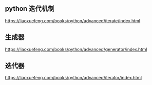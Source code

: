 ## python 迭代机制

https://liaoxuefeng.com/books/python/advanced/iterate/index.html

## 生成器

https://liaoxuefeng.com/books/python/advanced/generator/index.html

## 迭代器

https://liaoxuefeng.com/books/python/advanced/iterator/index.html
